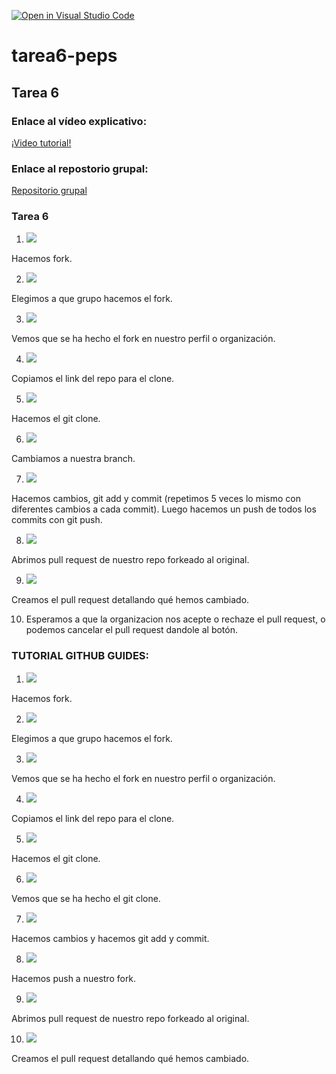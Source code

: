[![Open in Visual Studio Code](https://classroom.github.com/assets/open-in-vscode-f059dc9a6f8d3a56e377f745f24479a46679e63a5d9fe6f495e02850cd0d8118.svg)](https://classroom.github.com/online_ide?assignment_repo_id=6003145&assignment_repo_type=AssignmentRepo)
# tarea6-peps

## Tarea 6

### Enlace al vídeo explicativo: 
[¡Video tutorial!](https://youtu.be/83IuqFAIWPg)

### Enlace al repostorio grupal:
[Repositorio grupal](https://github.com/cifpfbmoll/hello-world-group.git)

### Tarea 6 
1. ![](steps/step1.jpg) 

Hacemos fork.

2. ![](steps/step2.jpg) 

Elegimos a que grupo hacemos el fork.

3. ![](steps/step3.jpg) 

Vemos que se ha hecho el fork en nuestro perfil o organización.

4. ![](steps/step4.jpg) 

Copiamos el link del repo para el clone.

5. ![](steps/step5.jpg) 

Hacemos el git clone.

6. ![](steps/step6.jpg) 

Cambiamos a nuestra branch.

7. ![](steps/step7.jpg) 

Hacemos cambios, git add y commit (repetimos 5 veces lo mismo con diferentes cambios a cada commit). Luego hacemos un push de todos los commits con git push.

8. ![](steps/step8.jpg) 

Abrimos pull request de nuestro repo forkeado al original.

9. ![](steps/step9.jpg) 

Creamos el pull request detallando qué hemos cambiado.

10. Esperamos a que la organizacion nos acepte o rechaze el pull request, o podemos cancelar el pull request dandole al botón.

### TUTORIAL GITHUB GUIDES:
1. ![](steps/step1tutorial.jpg) 

Hacemos fork.

2. ![](steps/step2tutorial.jpg) 

Elegimos a que grupo hacemos el fork.

3. ![](steps/step3tutorial.jpg) 

Vemos que se ha hecho el fork en nuestro perfil o organización.

4. ![](steps/step4tutorial.jpg) 

Copiamos el link del repo para el clone.

5. ![](steps/step5tutorial.jpg) 

Hacemos el git clone.

6. ![](steps/step6tutorial.jpg) 

Vemos que se ha hecho el git clone.

7. ![](steps/step7tutorial.jpg) 

Hacemos cambios y hacemos git add y commit.

8. ![](steps/step8tutorial.jpg) 

Hacemos push a nuestro fork.

9. ![](steps/step9tutorial.jpg) 

Abrimos pull request de nuestro repo forkeado al original.

10. ![](steps/step10tutorial.jpg) 

Creamos el pull request detallando qué hemos cambiado.